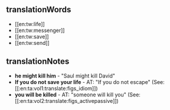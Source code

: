 ## translationWords

* [[en:tw:life]]
* [[en:tw:messenger]]
* [[en:tw:save]]
* [[en:tw:send]]

## translationNotes

* **he might kill him** - "Saul might kill David"
* **If you do not save your life** - AT: "If you do not escape" (See: [[:en:ta:vol1:translate:figs_idiom]])
* **you will be killed** - AT: "someone will kill you" (See: [[:en:ta:vol2:translate:figs_activepassive]])
